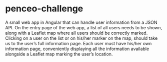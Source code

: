 # penceo-challenge
A small web app in Angular that can handle user information from a JSON API.         On the entry page of the web app, a list of all users needs to be shown, along with a Leaflet map where all users should be correctly marked.         Clicking on a user on the list or on his/her marker on the map, should take us to the user’s full information page.         Each user must have his/her own information page, conveniently displaying all the information available alongside a Leaflet map marking the user’s location.
